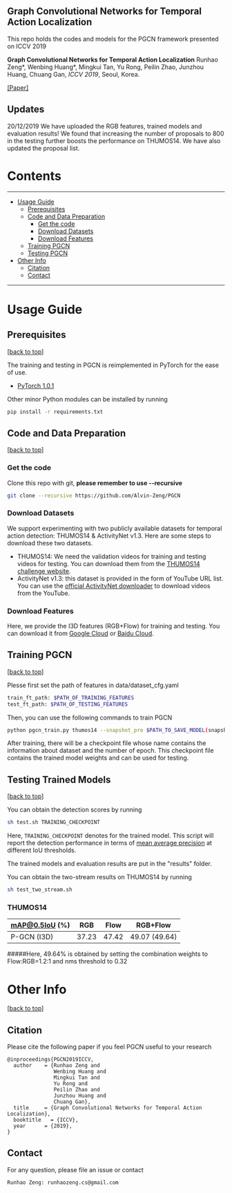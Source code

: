 ## Graph Convolutional Networks for Temporal Action Localization



This repo holds the codes and models for the PGCN framework presented on ICCV 2019

**Graph Convolutional Networks for Temporal Action Localization**
Runhao Zeng*, Wenbing Huang*, Mingkui Tan, Yu Rong, Peilin Zhao, Junzhou Huang, Chuang Gan,  *ICCV 2019*, Seoul, Korea.

[[Paper]](http://openaccess.thecvf.com/content_ICCV_2019/papers/Zeng_Graph_Convolutional_Networks_for_Temporal_Action_Localization_ICCV_2019_paper.pdf)


## Updates


20/12/2019 We have uploaded the RGB features, trained models and evaluation results! We found that increasing the number of proposals to 800 in the testing
further boosts the performance on THUMOS14. We have also updated the proposal list.


# Contents
----

* [Usage Guide](#usage-guide)
   * [Prerequisites](#prerequisites)
   * [Code and Data Preparation](#code-and-data-preparation)
      * [Get the code](#get-the-code)
      * [Download Datasets](#download-datasets)
      * [Download Features](#download-features)
   * [Training PGCN](#training-pgcn)
   * [Testing PGCN](#testing-trained-models)
* [Other Info](#other-info)
   * [Citation](#citation)
   * [Contact](#contact)


----
# Usage Guide

## Prerequisites
[[back to top](#graph-convolutional-networks-for-temporal-action-localization)]

The training and testing in PGCN is reimplemented in PyTorch for the ease of use. 

- [PyTorch 1.0.1][pytorch]
                   
Other minor Python modules can be installed by running

```bash
pip install -r requirements.txt
```

 
 
## Code and Data Preparation
[[back to top](#graph-convolutional-networks-for-temporal-action-localization)]

### Get the code

Clone this repo with git, **please remember to use --recursive**

```bash
git clone --recursive https://github.com/Alvin-Zeng/PGCN
```

### Download Datasets

We support experimenting with two publicly available datasets for 
temporal action detection: THUMOS14 & ActivityNet v1.3. Here are some steps to download these two datasets.

- THUMOS14: We need the validation videos for training and testing videos for testing. 
You can download them from the [THUMOS14 challenge website][thumos14].
- ActivityNet v1.3: this dataset is provided in the form of YouTube URL list. 
You can use the [official ActivityNet downloader][anet_down] to download videos from the YouTube. 


### Download Features

Here, we provide the I3D features (RGB+Flow) for training and testing. You can download it from [Google Cloud][features_google] or [Baidu Cloud][features_baidu].


## Training PGCN
[[back to top](#graph-convolutional-networks-for-temporal-action-localization)]

Plesse first set the path of features in data/dataset_cfg.yaml

```bash
train_ft_path: $PATH_OF_TRAINING_FEATURES
test_ft_path: $PATH_OF_TESTING_FEATURES
```


Then, you can use the following commands to train PGCN

```bash
python pgcn_train.py thumos14 --snapshot_pre $PATH_TO_SAVE_MODEL(snapshots)
```

After training, there will be a checkpoint file whose name contains the information about dataset and the number of epoch.
This checkpoint file contains the trained model weights and can be used for testing.

## Testing Trained Models
[[back to top](#graph-convolutional-networks-for-temporal-action-localization)]



You can obtain the detection scores by running 

```bash
sh test.sh TRAINING_CHECKPOINT
```

Here, `TRAINING_CHECKPOINT` denotes for the trained model.
This script will report the detection performance in terms of [mean average precision][map] at different IoU thresholds.

The trained models and evaluation results are put in the "results" folder.

You can obtain the two-stream results on THUMOS14 by running
```bash
sh test_two_stream.sh
```

### THUMOS14

| mAP@0.5IoU (%)                    | RGB   | Flow  | RGB+Flow      |
|-----------------------------------|-------|-------|---------------|
| P-GCN (I3D)                       | 37.23 | 47.42 | 49.07 (49.64) |


#####Here, 49.64% is obtained by setting the combination weights to Flow:RGB=1.2:1 and nms threshold to 0.32



# Other Info
[[back to top](#graph-convolutional-networks-for-temporal-action-localization)]

## Citation


Please cite the following paper if you feel PGCN useful to your research

```
@inproceedings{PGCN2019ICCV,
  author    = {Runhao Zeng and
               Wenbing Huang and
               Mingkui Tan and
               Yu Rong and
               Peilin Zhao and
               Junzhou Huang and
               Chuang Gan},
  title     = {Graph Convolutional Networks for Temporal Action Localization},
  booktitle   = {ICCV},
  year      = {2019},
}
```

## Contact
For any question, please file an issue or contact
```
Runhao Zeng: runhaozeng.cs@gmail.com
```



[ucf101]:http://crcv.ucf.edu/data/UCF101.php
[hmdb51]:http://serre-lab.clps.brown.edu/resource/hmdb-a-large-human-motion-database/
[caffe]:https://github.com/yjxiong/caffe
[df]:https://github.com/yjxiong/dense_flow
[anaconda]:https://www.continuum.io/downloads
[tdd]:https://github.com/wanglimin/TDD
[anet]:https://github.com/yjxiong/anet2016-cuhk
[faq]:https://github.com/yjxiong/temporal-segment-networks/wiki/Frequently-Asked-Questions
[bs_line]:https://github.com/yjxiong/temporal-segment-networks/blob/master/models/ucf101/tsn_bn_inception_flow_train_val.prototxt#L8
[bug]:https://github.com/yjxiong/caffe/commit/c0d200ba0ed004edcfd387163395be7ea309dbc3
[tsn_site]:http://yjxiong.me/others/tsn/
[custom guide]:https://github.com/yjxiong/temporal-segment-networks/wiki/Working-on-custom-datasets.
[thumos14]:http://crcv.ucf.edu/THUMOS14/download.html
[tsn]:https://github.com/yjxiong/temporal-segment-networks
[anet_down]:https://github.com/activitynet/ActivityNet/tree/master/Crawler
[map]:http://homepages.inf.ed.ac.uk/ckiw/postscript/ijcv_voc09.pdf
[action_kinetics]:http://yjxiong.me/others/kinetics_action/
[pytorch]:https://github.com/pytorch/pytorch
[ssn]:http://yjxiong.me/others/ssn/
[untrimmednets]:https://github.com/wanglimin/UntrimmedNet
[emv]:https://github.com/zbwglory/MV-release
[features_google]: https://drive.google.com/open?id=1C6829qlU_vfuiPdJSqHz3qSqqc0SDCr_
[features_baidu]: https://pan.baidu.com/s/1Dqbcm5PKbK-8n0ZT9KzxGA

